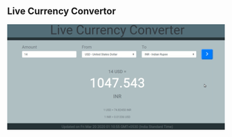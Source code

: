 ## Live Currency Convertor

![Home Page](https://github.com/lalitsheoran/p-projects/blob/master/CurrencyConvertor/resources/live.png)


